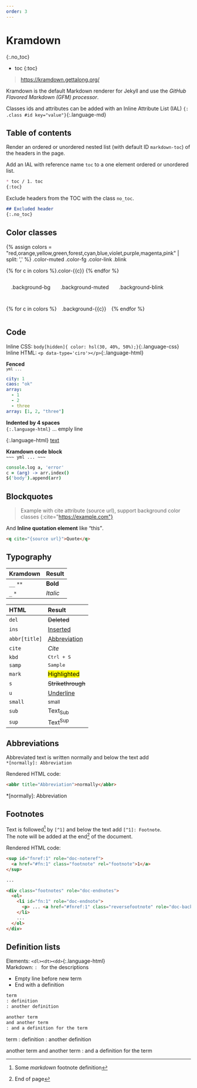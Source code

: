 ```yaml
---
order: 3
---
```

Kramdown
========
{:.no_toc}
- toc
{:toc}

> <https://kramdown.gettalong.org/>

Kramdown is the default Markdown renderer for Jekyll and use the _GitHub Flavored Markdown (GFM) processor_.

Classes ids and attributes can be added with an Inline Attribute List (IAL) `{: .class #id key="value"}`{:.language-md}

## Table of contents

Render an ordered or unordered nested list (with default ID `markdown-toc`) of the headers in the page.  

Add an IAL with reference name `toc` to a one element ordered or unordered list.
```md
* toc / 1. toc
{:toc}
```

Exclude headers from the TOC with the class `no_toc`.
```md
## Excluded header
{:.no_toc}
```

Color classes
-------------
{% assign colors = "red,orange,yellow,green,forest,cyan,blue,violet,purple,magenta,pink" | split: ',' %}
<span class='color-muted'>.color-muted</span>
<span class='color-fg'>.color-fg</span>
<span class='color-link'>.color-link</span>
<span class='blink'>.blink</span>

{% for c in colors %}<span class='color-{{c}}'>.color-{{c}}</span>
{% endfor %}

<span style='padding:1em;display:inline-block' class='background-bg'>.background-bg</span><span style='padding:1em;display:inline-block' class='background-muted'>.background-muted</span><span style='padding:1em;display:inline-block' class='background-muted background-blink'>.background-blink</span>

{% for c in colors %}<span style='padding:1em;display:inline-block' class='background-{{c}}'>.background-{{c}}</span>{% endfor %}

Code
----
Inline CSS: `body[hidden]{ color: hsl(30, 40%, 50%);}`{:.language-css}  
Inline HTML: `<p data-type='ciro'></p>`{:.language-html}

__Fenced__  
<code>```yml ... ```</code>
```yml
city: 1
caos: "ok"
array:
  - 1
  - 2
  - three
array: [1, 2, "three"]
```

__Indented by 4 spaces__  
`{:.language-html}` ... emply line

{:.language-html}
    <body>
      <a href="#url">text</a>
    </body>

__Kramdown code block__  
`~~~ yml ... ~~~`
~~~ coffee
console.log a, 'error'
c = (arg) -> arr.index()
$('body').append(arr)
~~~

## Blockquotes

> Example with cite attribute (source url), support background color classes
{:cite="https://example.com"}

And **Inline quotation element** like <q cite="https://example.com">this</q>.

```html
<q cite="{source url}">Quote</q>
```

## Typography

|Kramdown|Result
|:---|:---
|`__` `**`|__Bold__
|`_` `*`|_Italic_

|HTML|Result
|:---|:---
|`del`|<del>Deleted</del>
|`ins`|<ins>Inserted</ins>
|`abbr[title]`|<abbr title="Abbreviation">Abbreviation</abbr>
|`cite`|<cite>Cite</cite>
|`kbd`|<kbd>Ctrl + S</kbd>
|`samp`|<samp>Sample</samp>
|`mark`|<mark>Highlighted</mark>
|`s`|<s>Strikethrough</s>
|`u`|<u>Underline</u>
|`small`|<small>small</small>
|`sub`|Text<sub>Sub</sub>
|`sup`|Text<sup>Sup</sup>

## Abbreviations

Abbreviated text is written normally and below the text add  
`*[normally]: Abbreviation`

Rendered HTML code:
```html
<abbr title="Abbreviation">normally</abbr>
```

*[normally]: Abbreviation

## Footnotes

Text is followed[^1] by `[^1]` and below the text add `[^1]: Footnote`.  
The note will be added at the end[^where] of the document.

Rendered HTML code:
```html
<sup id="fnref:1" role="doc-noteref">
  <a href="#fn:1" class="footnote" rel="footnote">1</a>
</sup>

...

<div class="footnotes" role="doc-endnotes">
  <ol>
    <li id="fn:1" role="doc-endnote">
      <p> ... <a href="#fnref:1" class="reversefootnote" role="doc-backlink">&#8617;</a></p>
    </li>
    ...
  </ol>
</div>
```

[^1]: Some *markdown* footnote definition
[^where]: End of page

## Definition lists

Elements: `<dl><dt><dd>`{:.language-html}  
Markdown: `: `&nbsp;for the descriptions  
- Empty line before new term
- End with a definition

```md
term
: definition
: another definition

another term
and another term
: and a definition for the term
```
term
: definition
: another definition

another term
and another term
: and a definition for the term